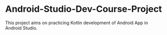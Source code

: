 # Android-Studio-Dev-Course-Project
This project aims on practicing Kotlin development of Android App in Android Studio.
